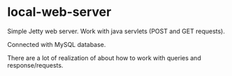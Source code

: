 # local-web-server
Simple Jetty web server. Work with java servlets (POST and GET requests).

Connected with MySQL database. 

There are a lot of realization of about how to work with queries and response/requests.

